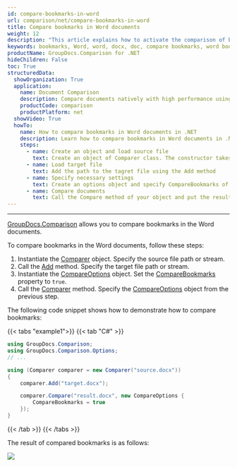 ```yaml
---
id: compare-bookmarks-in-word
url: comparison/net/compare-bookmarks-in-word
title: Compare bookmarks in Word documents
weight: 12
description: "This article explains how to activate the comparison of bookmarks for Word format in GroupDocs.Comparison for .NET."
keywords: bookmarks, Word, word, docx, doc, compare bookmarks, word bookmarks, CompareBookmarks, bookmarks comparison
productName: GroupDocs.Comparison for .NET
hideChildren: False
toc: True
structuredData:
  showOrganization: True
  application:
    name: Document Comparison
    description: Compare documents natively with high performance using C# language and GroupDocs.Comparison for .NET
    productCode: comparison
    productPlatform: net
  showVideo: True
  howTo:
    name: How to compare bookmarks in Word documents in .NET
    description: Learn how to compare bookmarks in Word documents in .NET step by step
    steps:
      - name: Create an object and load source file
        text: Create an object of Comparer class. The constructor takes the source file path parameter. You may specify absolute or relative file path as per your requirements.
      - name: Load target file
        text: Add the path to the tagret file using the Add method
      - name: Specify necessary settings
        text: Create an options object and specify CompareBookmarks of true value.
      - name: Compare documents
        text: Call the Compare method of your object and put the resulting file path parameter and the options object.
---
```


---

[GroupDocs.Comparison](https://products.groupdocs.com/comparison/net) allows you to compare bookmarks in the Word documents.

To compare bookmarks in the Word documents, follow these steps:

1.  Instantiate the [Comparer](https://reference.groupdocs.com/comparison/net/groupdocs.comparison/comparer) object. Specify the source file path or stream.
2.  Call the [Add](https://reference.groupdocs.com/comparison/net/groupdocs.comparison/comparer/methods/add/index) method. Specify the target file path or stream.
3.  Instantiate the [CompareOptions](https://reference.groupdocs.com/comparison/net/groupdocs.comparison.options/compareoptions) object. Set the [CompareBookmarks](https://reference.groupdocs.com/comparison/net/groupdocs.comparison.options/compareoptions/properties/comparebookmarks) property to `true`.
4.  Call the [Comparer](https://reference.groupdocs.com/comparison/net/groupdocs.comparison/comparer) method. Specify the [CompareOptions](https://reference.groupdocs.com/comparison/net/groupdocs.comparison.options/compareoptions) object from the previous step.

The following code snippet shows how to demonstrate how to compare bookmarks:

{{< tabs "example1">}}
{{< tab "C#" >}}
```csharp
using GroupDocs.Comparison;
using GroupDocs.Comparison.Options;
// ...

using (Comparer comparer = new Comparer("source.docx"))
{
    comparer.Add("target.docx");

    comparer.Compare("result.docx", new CompareOptions {
        CompareBookmarks = true
    });
}
```
{{< /tab >}}
{{< /tabs >}}

The result of compared bookmarks is as follows:

![](/comparison/net/images/compared-bookmarks.png)
